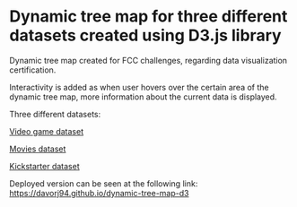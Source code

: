 # Dynamic tree map for three different datasets created using D3.js library

Dynamic tree map created for FCC challenges, regarding data visualization certification.

Interactivity is added as when user hovers over the certain area of the dynamic tree map, more information about the current data is displayed.

Three different datasets:

[Video game dataset](https://cdn.freecodecamp.org/testable-projects-fcc/data/tree_map/video-game-sales-data.json)

[Movies dataset](https://cdn.freecodecamp.org/testable-projects-fcc/data/tree_map/movie-data.json)

[Kickstarter dataset](https://cdn.freecodecamp.org/testable-projects-fcc/data/tree_map/kickstarter-funding-data.json)

Deployed version can be seen at the following link: https://davorj94.github.io/dynamic-tree-map-d3
